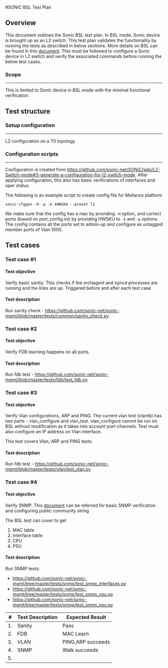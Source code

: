 #SONiC BSL Test Plan


## Overview
This document outlines the Sonic BSL test plan. In BSL mode, Sonic device is brought up as an L2 switch. This test plan validates the functionality by running the tests as described in below sections. More details on BSL can be found in this [document](https://github.com/sonic-net/SONiC/wiki/L2-Switch-mode#3-generate-a-configuration-for-l2-switch-mode). This must be followed to configure a Sonic device in L2 switch and verify the associated commands before running the below test cases. 

### Scope
---------
This is limited to Sonic device in BSL mode with the minimal functional verification. 


## Test structure 

### Setup configuration
-------------------
L2 configuration on a T0 topology

### Configuration scripts
-------------------------

Configuration is created from https://github.com/sonic-net/SONiC/wiki/L2-Switch-mode#3-generate-a-configuration-for-l2-switch-mode. After applying configuration, this also has basic verifications of interfaces and oper status.

The following is an example script to create config file for Mellanox platform
```
sonic-cfggen -H -p -k $HWSKU --preset l2
```

We make sure that the config has a mac by providing `-H` option, and correct ports (based on port_config.ini) by providing HWSKU to `-k` and `-p` options.
The config contains all the ports set to admin-up and configure as untagged member ports of Vlan 1000.

Test cases
----------

### Test case \#1

#### Test objective
Verify basic sanity. This checks if the orchagent and syncd processes are running and the links are up.
 Triggered before and after each test case

#### Test description
Run sanity check - https://github.com/sonic-net/sonic-mgmt/blob/master/tests/common/sanity_check.py

### Test case \#2

#### Test objective
Verify FDB learning happens on all ports.

#### Test description
Run fdb test - https://github.com/sonic-net/sonic-mgmt/blob/master/tests/fdb/test_fdb.py

### Test case \#3

#### Test objective
Verify Vlan configurations, ARP and PING. The current vlan test (vlantb) has two parts - vlan_configure and vlan_test. vlan_configure cannot be run on BSL without modification as it takes into account port-channels. Test must also configure an IP address on Vlan interface. 

This test covers Vlan, ARP and PING tests.

#### Test description
Run fdb test - https://github.com/sonic-net/sonic-mgmt/blob/master/tests/vlan/test_vlan.py



### Test case \#4

#### Test objective
Verify SNMP. This [document](https://github.com/sonic-net/SONiC/wiki/How-to-Check-SNMP-Configuration) can be referred for basic SNMP verification and configuring public community string

 The BSL test can cover to get 
  1. MAC table
  2. Interface table
  3. CPU
  4. PSU

#### Test description
Run SNMP tests:
 - https://github.com/sonic-net/sonic-mgmt/tree/master/tests/snmp/test_snmp_interfaces.py
 - https://github.com/sonic-net/sonic-mgmt/tree/master/tests/snmp/test_snmp_cpu.py
 - https://github.com/sonic-net/sonic-mgmt/tree/master/tests/snmp/test_snmp_psu.py

| **\#** | **Test Description** | **Expected Result** |
|--------|----------------------|---------------------|
| 1.     |  Sanity              |      Pass           |
| 2.     |  FDB                 |      MAC Learn      |
| 3.     |  VLAN                |   PING,ARP succeeds |
| 4.     |  SNMP                |    Walk succeeds    |
| 5.     |                      |                     |

